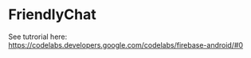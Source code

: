 # FriendlyChat

See tutrorial here: https://codelabs.developers.google.com/codelabs/firebase-android/#0
